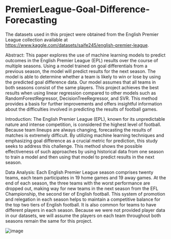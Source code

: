 # PremierLeague-Goal-Difference-Forecasting
The datasets used in this project were obtained from the English Premier League collection available at https://www.kaggle.com/datasets/saife245/english-premier-league.

Abstract: This paper explores the use of machine learning models to predict outcomes in the English Premier League (EPL) results over the course of multiple seasons. Using a model trained on goal differentials from a previous season, the model will predict results for the next season. The model is able to determine whether a team is likely to win or lose by using the predicted goal difference data. Our model assumes that all teams in both seasons consist of the same players. This project achieves the best results when using linear regression compared to other models such as RandomForestRegressor, DecisionTreeRegressor, and SVR. This method provides a basis for further improvements and offers insightful information about the difficulties involved in predicting the results of football games.

Introduction: The English Premier League (EPL), known for its unpredictable nature and intense competition, is considered the highest level of football. Because team lineups are always changing, forecasting the results of matches is extremely difficult. By utilizing machine learning techniques and emphasizing goal difference as a crucial metric for prediction, this study seeks to address this challenge. This method shows the possible effectiveness of such approaches by using historical data from one season to train a model and then using that model to predict results in the next season.

Data Analysis: Each English Premier League season comprises twenty teams, each team participates in 19 home games and 19 away games. At the end of each season, the three teams with the worst performance are dropped out, making way for new teams in the next season from the EFL Championship, the second tier of English football. This system of promotion and relegation in each season helps to maintain a competitive balance for the top two tiers of English football. It is also common for teams to have different players in each season. Because we were not provided player data in our datasets, we will assume the players on each team throughout both seasons remain the same for this project.


![image](https://github.com/KSithole9/PremierLeague-Goal-Difference-Forecasting/assets/152675019/9bd90b93-5bd2-4ba2-b54d-f5e9bfe03935)


